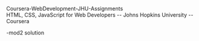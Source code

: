 
Coursera-WebDevelopment-JHU-Assignments     
HTML, CSS, JavaScript for Web Developers  -- Johns Hopkins University --Coursera

-mod2 solution

